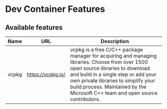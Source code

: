 # Dev Container Features

## Available features


| Name | URL | Description |
| ---  | --- | ---         |
| vcpkg   | https://vcpkg.io/ | vcpkg is a free C/C++ package manager for acquiring and managing libraries. Choose from over 1500 open source libraries to download and build in a single step or add your own private libraries to simplify your build process. Maintained by the Microsoft C++ team and open source contributors. |
